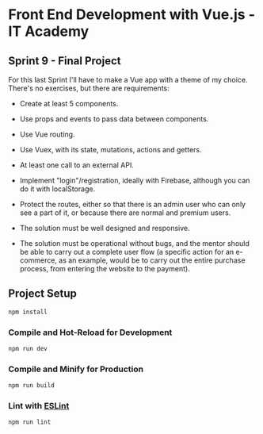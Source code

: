 # Front End Development with Vue.js - IT Academy

## Sprint 9 - Final Project

For this last Sprint I'll have to make a Vue app with a theme of my choice. There's no exercises, but there are requirements:

- Create at least 5 components.

- Use props and events to pass data between components.

- Use Vue routing.

- Use Vuex, with its state, mutations, actions and getters.

- At least one call to an external API.

- Implement "login"/registration, ideally with Firebase, although you can do it with localStorage.

- Protect the routes, either so that there is an admin user who can only see a part of it, or because there are normal and premium users.

- The solution must be well designed and responsive.

- The solution must be operational without bugs, and the mentor should be able to carry out a complete user flow (a specific action for an e-commerce, as an example, would be to carry out the entire purchase process, from entering the website to the payment).


## Project Setup

```sh
npm install
```

### Compile and Hot-Reload for Development

```sh
npm run dev
```

### Compile and Minify for Production

```sh
npm run build
```

### Lint with [ESLint](https://eslint.org/)

```sh
npm run lint
```
